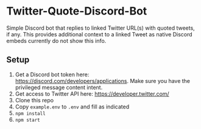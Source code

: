 # Twitter-Quote-Discord-Bot

Simple Discord bot that replies to linked Twitter URL(s) with quoted tweets, if any. This provides additional context to a linked Tweet as native Discord embeds currently do not show this info.

## Setup

1. Get a Discord bot token here: <https://discord.com/developers/applications>. Make sure you have the privileged message content intent.
2. Get access to Twitter API here: <https://developer.twitter.com/>
3. Clone this repo
4. Copy `example.env` to `.env` and fill as indicated
5. `npm install`
6. `npm start`
